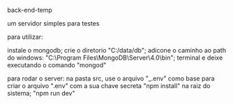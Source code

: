 back-end-temp

um servidor simples para testes

para utilizar:

instale o mongodb;
crie o diretorio "C:/data/db";
adicone o caminho ao path do windows: "C:\Program Files\MongoDB\Server\4.0\bin";
terminal e deixe executando o comando "mongod"


para rodar o server:
na pasta src, use o arquivo "_.env" como base para criar o arquivo ".env" com a sua chave secreta
"npm install" na raiz do sistema;
"npm run dev"
